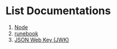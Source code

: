 # List Documentations

1. [Node](https://nodejs.org/api/)
2. [runebook](https://runebook.dev/ru/docs/node/-index-)
3. [JSON Web Key (JWK)](https://datatracker.ietf.org/doc/html/rfc7517)
